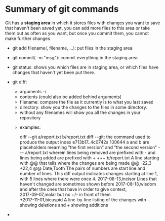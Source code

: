 # Summary of git commands

Git has a **staging area** in which it stores files with changes you want to save that haven't been saved yet, you can add more files to this area or take them out as often as you want, but once you commit them, you cannot make further changes

* git add filename(, filename, ...): put files in the staging area
* git commit( -m "msg"): commit everything in the staging area
* git status: shows you which files are in staging area, or which files have changes that haven't yet been put there.
* git diff:
    * arguments
    -r 
	* contents (could also be added behind arguments)
	+ filename:
   	  compare the file as it currently is to what you last saved
    + directory:
   	  show you the changes to the files in some directory.
    + without any filenames will show you all the changes in your repository


    * examples:

		diff --git a/report.txt b/report.txt                       diff --git: the command used to produce the output
		index e713b17..4c0742a 100644							   a and b are placeholders mearning "the first version" and "the second version"
		--- a/report.txt       									   wherein lines being removed are prefixed with - and lines being added are prefixed with +
		+++ b/report.txt                  						   A line starting with @@ that tells where the changes are being made
		@@ -22,3 +22,4 @@ Date,Tooth							   The pairs of numbers are start line and number of lines. This diff output indicates changes starting at line 1, with 5 lines where there were once 4.
		2017-08-13,incisor										   Lines that haven't changed are sometimes shown before
		2017-08-13,wisdom										   and after the ones that have in order to give context, 	
		2017-09-07,molar										   but no +/- in front of them			 	   
		+2017-11-01,bicuspid	           						   A line-by-line listing of the changes with - showing deletions and + showing additions


* 